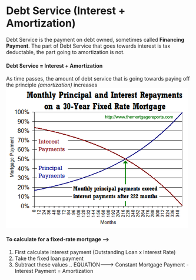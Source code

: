 # Debt Service (Interest + Amortization)

Debt Service is the payment on debt owned, sometimes called **Financing Payment**.  The part of Debt Service that goes towards interest is tax deductable, the part going to amortization is not. 

#### Debt Service = Interest + Amortization

As time passes, the amount of debt service that is going towards paying off the principle _(amortization)_ increases
![amortization and interest rate](https://github.com/SageGrey/exp-exp-exp/blob/main/ooooo_mixedMedia/i4_amortization_schedule_30year_fixed.gif)





#### To calculate for a fixed-rate mortgage -->

 1. First calculate interest payment (Outstanding Loan x Interest Rate)
 2. Take the fixed loan payment
 3. Subtract these values
 ..
 EQUATION---> Constant Mortgage Payment - Interest Payment = Amortization
